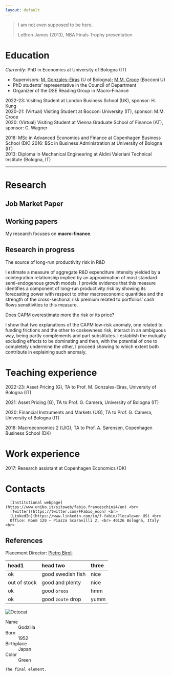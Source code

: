 ```yaml
---
layout: default
---
```


> I am not even supposed to be here.
>
> LeBron James (2013), NBA Finals Trophy presentation

# Education

_Currently:_ PhD in Economics at University of Bologna (IT) <br>
* Supervisors: [M. Gonzales-Eiras](https://sites.google.com/view/mgeiras/inicio) (U of Bologna); [M.M. Croce](https://sites.google.com/view/mmcroce/home) (Bocconi U)
* PhD students’ representative in the Council of Department
* Organizer of the DSE Reading Group in Macro-Finance

2022-23: Visiting Student at London Business School (UK), sponsor: H. Kung <br>
2020-21: (Virtual) Visiting Student at Bocconi University (IT), sponsor: M.M. Croce <br>
2020: (Virtual) Visiting Student at Vienna Graduate School of Finance (AT), sponsor: C. Wagner <br>

2018: MSc in Advanced Economics and Finance at Copenhagen Business School (DK)
2016: BSc in Business Administration at University of Bologna (IT) <br>
2013: Diploma in Mechanical Engineering at Aldini Valeriani Technical Institute (Bologna, IT) <br>

* * *

# Research

## Job Market Paper



## Working papers

My research focuses on **macro-finance**.

## Research in progress
The source of long-run productivity risk in R&D

I estimate a measure of aggregate R&D expenditure intensity yielded by a cointegration relationship implied by an approximation of most standard semi-endogenous growth models. I provide evidence that this measure identifies a component of long-run productivity risk by showing its forecasting power with respect to other macroeconomic quantities and the strength of the cross-sectional risk premium related to portfolios’ cash flows sensitivities to this measure.

Does CAPM overestimate more the risk or its price?

I show that two explanations of the CAPM low-risk anomaly, one related to funding frictions and the other to coskewness risk, interact in an ambiguous way, being partly complements and part substitutes. I establish the mutually excluding effects to be dominating and then, with the potential of one to completely undermine the other, I proceed showing to which extent both contribute in explaining such anomaly.


# Teaching experience
2022-23: Asset Pricing (G), TA to Prof. M. Gonzales-Eiras, University of Bologna (IT)

2021: Asset Pricing (G), TA to Prof. G. Camera, University of Bologna (IT)

2020: Financial Instruments and Markets (UG), TA to Prof. G. Camera, University of Bologna (IT)

2018: Macroeconomics 2 (U/G), TA to Prof. A. Sørensen, Copenhagen Business School (DK)


# Work experience
2017: Research assistant at Copenhagen Economics (DK)


# Contacts
      [Institutional webpage](https://www.unibo.it/sitoweb/fabio.franceschini4/en) <br>
      [Twitter](https://twitter.com/FFabio_econ) <br>
      [LinkedIn](https://www.linkedin.com/in/f-fabio/?locale=en_US) <br>
      Office: Room 120 – Piazza Scaravilli 2, <br> 40126 Bologna, Italy <br>

## References

Placement Director: [Pietro Biroli](https://sites.google.com/site/pietrobiroli/home)

<!-- [~~another page~~](./another-page.html). -->



| head1        | head two          | three |
|:-------------|:------------------|:------|
| ok           | good swedish fish | nice  |
| out of stock | good and plenty   | nice  |
| ok           | good `oreos`      | hmm   |
| ok           | good `zoute` drop | yumm  |



![Octocat](https://github.githubassets.com/images/icons/emoji/octocat.png)



<dl>
<dt>Name</dt>
<dd>Godzilla</dd>
<dt>Born</dt>
<dd>1952</dd>
<dt>Birthplace</dt>
<dd>Japan</dd>
<dt>Color</dt>
<dd>Green</dd>
</dl>


```
The final element.
```
